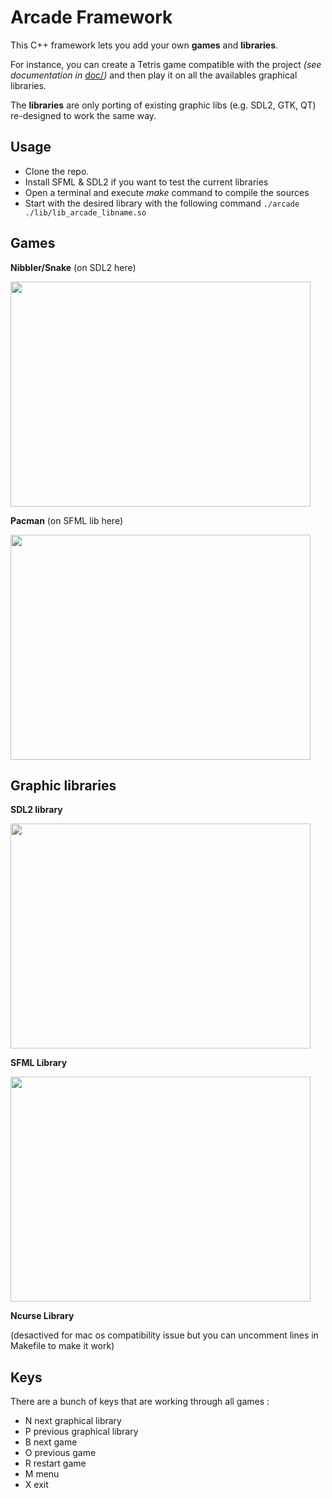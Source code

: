 # Arcade Framework

This C++ framework lets you add your own **games** and **libraries**.

For instance, you can create a Tetris game compatible with the project *(see documentation in* [doc/](../master/doc/MyArcade.pdf)*)* and then play it on all the availables graphical libraries.

The **libraries** are only porting of existing graphic libs (e.g. SDL2, GTK, QT) re-designed to work the same way.

## Usage

- Clone the repo.
- Install SFML & SDL2 if you want to test the current libraries
- Open a terminal and execute *make* command to compile the sources
- Start with the desired library with the following command
``./arcade ./lib/lib_arcade_libname.so ``

## Games

**Nibbler/Snake** (on SDL2 here)

<img src="https://image.ibb.co/fakHP7/nibb.png" width="480" height="360" />

**Pacman** (on SFML lib here)

<img src="https://image.ibb.co/cF6fcS/pac.png" width="480" height="360" />

## Graphic libraries

**SDL2 library**

<img src="https://image.ibb.co/k9wDxS/sdlenu.png" width="480" height="360" />

**SFML Library**

<img src="https://image.ibb.co/e5WfcS/sfml.png" width="480" height="360" />

**Ncurse Library**

(desactived for mac os compatibility issue but you can uncomment lines in Makefile to make it work)

## Keys
 There are a bunch of keys that are working through all games :
 - N next graphical library
 - P previous graphical library
 - B next game
 - O previous game
 - R restart game
 - M menu
 - X exit
